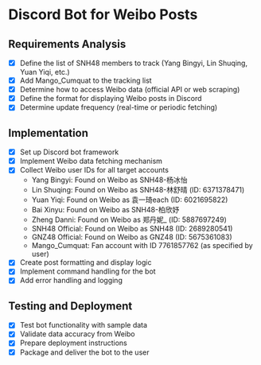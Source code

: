 # Discord Bot for Weibo Posts

## Requirements Analysis
- [x] Define the list of SNH48 members to track (Yang Bingyi, Lin Shuqing, Yuan Yiqi, etc.)
- [x] Add Mango_Cumquat to the tracking list
- [x] Determine how to access Weibo data (official API or web scraping)
- [x] Define the format for displaying Weibo posts in Discord
- [x] Determine update frequency (real-time or periodic fetching)

## Implementation
- [x] Set up Discord bot framework
- [x] Implement Weibo data fetching mechanism
- [x] Collect Weibo user IDs for all target accounts
  - Yang Bingyi: Found on Weibo as SNH48-杨冰怡
  - Lin Shuqing: Found on Weibo as SNH48-林舒晴 (ID: 6371378471)
  - Yuan Yiqi: Found on Weibo as 袁一琦each (ID: 6021695822)
  - Bai Xinyu: Found on Weibo as SNH48-柏欣妤
  - Zheng Danni: Found on Weibo as 郑丹妮_ (ID: 5887697249)
  - SNH48 Official: Found on Weibo as SNH48 (ID: 2689280541)
  - GNZ48 Official: Found on Weibo as GNZ48 (ID: 5675361083)
  - Mango_Cumquat: Fan account with ID 7761857762 (as specified by user)
- [x] Create post formatting and display logic
- [x] Implement command handling for the bot
- [x] Add error handling and logging

## Testing and Deployment
- [x] Test bot functionality with sample data
- [x] Validate data accuracy from Weibo
- [x] Prepare deployment instructions
- [x] Package and deliver the bot to the user

